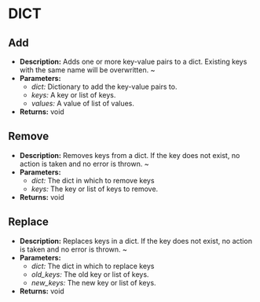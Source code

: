 # DICT    

## Add  
* **Description:** Adds one or more key-value pairs to a dict. Existing keys with the same name will be overwritten.
~  
* **Parameters:**  
  * *dict:* Dictionary to add the key-value pairs to.  
  * *keys:* A key or list of keys.  
  * *values:* A value of list of values.  
* **Returns:** void  
  
## Remove  
* **Description:** Removes keys from a dict. If the key does not exist, no action is taken and no error is thrown.
~  
* **Parameters:**  
  * *dict:* The dict in which to remove keys  
  * *keys:* The key or list of keys to remove.  
* **Returns:** void  
  
## Replace  
* **Description:** Replaces keys in a dict. If the key does not exist, no action is taken and no error is thrown.
~  
* **Parameters:**  
  * *dict:* The dict in which to replace keys  
  * *old_keys:* The old key or list of keys.  
  * *new_keys:* The new key or list of keys.  
* **Returns:** void  
  
